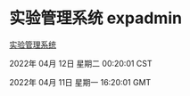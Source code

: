 # 实验管理系统 expadmin
[实验管理系统](http://59.174.26.18:56808/expadmin-782313d2-e1b1-4ea7-932e-3a55e6a1a4d0/)

2022年 04月 12日 星期二 00:20:01 CST

2022年 04月 11日 星期一 16:20:01 GMT
